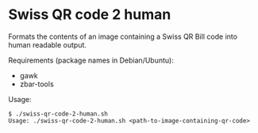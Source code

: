 Swiss QR code 2 human
=====================

Formats the contents of an image containing a Swiss QR Bill code into human
readable output.

Requirements (package names in Debian/Ubuntu):
- gawk
- zbar-tools

Usage:
```
$ ./swiss-qr-code-2-human.sh
Usage: ./swiss-qr-code-2-human.sh <path-to-image-containing-qr-code>
```
